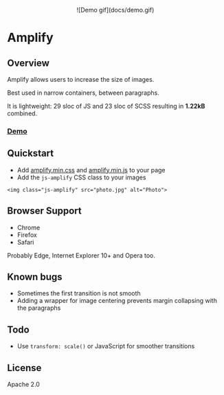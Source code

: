 <p align="center">
  ![Demo gif](docs/demo.gif)
</p>

# Amplify

## Overview

Amplify allows users to increase the size of images.

Best used in narrow containers, between paragraphs.

It is lightweight: 29 sloc of JS and 23 sloc of SCSS resulting in **1.22kB** combined.

### [Demo](https://charlestati.github.io/amplify)

## Quickstart

- Add [amplify.min.css](docs/amplify.min.css) and [amplify.min.js](docs/amplify.min.js) to your page
- Add the `js-amplify` CSS class to your images

`<img class="js-amplify" src="photo.jpg" alt="Photo">`

## Browser Support

- Chrome
- Firefox
- Safari

Probably Edge, Internet Explorer 10+ and Opera too.

## Known bugs

- Sometimes the first transition is not smooth
- Adding a wrapper for image centering prevents margin collapsing with the paragraphs

## Todo

- Use `transform: scale()` or JavaScript for smoother transitions

## License

Apache 2.0
